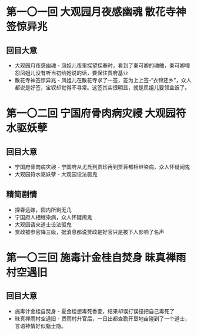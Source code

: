 # 第一〇一回 大观园月夜感幽魂 散花寺神签惊异兆

## 回目大意

* 大观园月夜感幽魂 - 凤姐儿夜里探望探春时，看到了秦可卿的魂魄，秦可卿埋怨凤姐儿没有听当初给她说的话，要保住贾府基业
* 散花寺神签惊异兆 - 凤姐儿在散花寺求了一签，签为上上签-“衣锦还乡”，众人都说是好签，宝钗却觉得不寻常。这签其实很明显，就是凤姐儿要领盒饭了。

# 第一〇二回 宁国府骨肉病灾祲 大观园符水驱妖孽

## 回目大意

* 宁国府骨肉病灾祲 - 宁国府从尤氏到贾珍再到贾蓉都相继染病，众人怀疑闹鬼
* 大观园符水驱妖孽 - 大观园设法驱鬼
  
## 精简剧情

* 探春远嫁，园内所剩无几
* 宁国府人相继染病，众人怀疑闹鬼
* 大观园请来道士设法驱鬼
* 贾政被参官降三级，据消息都说贾政是好官只是被下人影响了名声

# 第一〇三回 施毒计金桂自焚身 昧真禅雨村空遇旧

## 回目大意

* 施毒计金桂自焚身 - 夏金桂想毒死香菱，结果却误打误撞把自己毒死了
* 昧真禅雨村空遇旧 - 贾雨村升官后，一日出都查勘开垦地亩碰到了一个道士，言语神情好似甄士隐。
